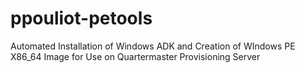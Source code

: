 ppouliot-petools
================

Automated Installation of Windows ADK and Creation of WIndows PE X86_64 Image for Use on Quartermaster Provisioning Server
